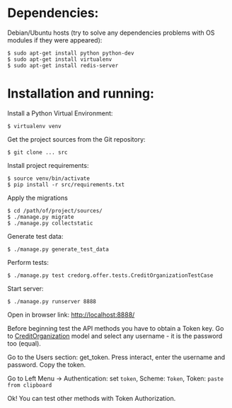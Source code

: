 
# Dependencies:
Debian/Ubuntu hosts
(try to solve any dependencies problems with OS modules if they were appeared):

    $ sudo apt-get install python python-dev
    $ sudo apt-get install virtualenv
    $ sudo apt-get install redis-server

# Installation and running:
Install a Python Virtual Environment:

    $ virtualenv venv

Get the project sources from the Git repository:

    $ git clone ... src

Install project requirements:

    $ source venv/bin/activate
    $ pip install -r src/requirements.txt

Apply the migrations

    $ cd /path/of/project/sources/
    $ ./manage.py migrate
    $ ./manage.py collectstatic

Generate test data:

    $ ./manage.py generate_test_data

Perform tests:

    $ ./manage.py test credorg.offer.tests.CreditOrganizationTestCase

Start server:

    $ ./manage.py runserver 8888

Open in browser link:  [http://localhost:8888/](http://localhost:8888/)

Before beginning test the API methods you have to obtain a Token key.
Go to [CreditOrganization](http://localhost:8888/admin/offer/creditorganization/)
model and select any username - it is the password too (equal).

Go to the Users section: get_token.
Press interact, enter the username and password.
Copy the token.

Go to Left Menu -> Authentication: set `token`, Scheme: `Token`, Token: `paste from clipboard`

Ok! You can test other methods with Token Authorization.


